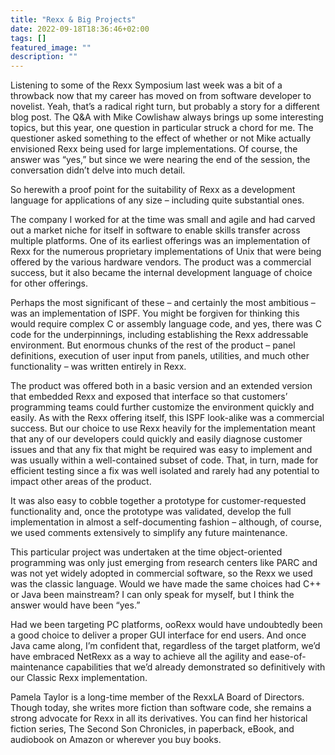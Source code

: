 ```yaml
---
title: "Rexx & Big Projects"
date: 2022-09-18T18:36:46+02:00
tags: []
featured_image: ""
description: ""
---
```

Listening to some of the Rexx Symposium last week was a bit of a throwback now that my career has moved on from software developer to novelist. Yeah, that’s a radical right turn, but probably a story for a different blog post.
The Q&A with Mike Cowlishaw always brings up some interesting topics, but this year, one question in particular struck a chord for me. The questioner asked something to the effect of whether or not Mike actually envisioned Rexx being used for large implementations. Of course, the answer was “yes,” but since we were nearing the end of the session, the conversation didn’t delve into much detail.

So herewith a proof point for the suitability of Rexx as a development language for applications of any size – including quite substantial ones. 

The company I worked for at the time was small and agile and had carved out a market niche for itself in software to enable skills transfer across multiple platforms. One of its earliest offerings was an implementation of Rexx for the numerous proprietary implementations of Unix that were being offered by the various hardware vendors. The product was a commercial success, but it also became the internal development language of choice for other offerings.

Perhaps the most significant of these – and certainly the most ambitious – was an implementation of ISPF.  You might be forgiven for thinking this would require complex C or assembly language code, and yes, there was C code for the underpinnings, including establishing the Rexx addressable environment. But enormous chunks of the rest of the product – panel definitions, execution of user input from panels, utilities, and much other functionality – was written entirely in Rexx.

The product was offered both in a basic version and an extended version that embedded Rexx and exposed that interface so that customers’ programming teams could further customize the environment quickly and easily. As with the Rexx offering itself, this ISPF look-alike was a commercial success. But our choice to use Rexx heavily for the implementation meant that any of our developers could quickly and easily diagnose customer issues and that any fix that might be required was easy to implement and was usually within a well-contained subset of code. That, in turn, made for efficient testing since a fix was well isolated and rarely had any potential to impact other areas of the product.

It was also easy to cobble together a prototype for customer-requested functionality and, once the prototype was validated, develop the full implementation in almost a self-documenting fashion – although, of course, we used comments extensively to simplify any future maintenance.

This particular project was undertaken at the time object-oriented programming was only just emerging from research centers like PARC and was not yet widely adopted in commercial software, so the Rexx we used was the classic language. Would we have made the same choices had C++ or Java been mainstream? I can only speak for myself, but I think the answer would have been “yes.”

Had we been targeting PC platforms, ooRexx would have undoubtedly been a good choice to deliver a proper GUI interface for end users. And once Java came along, I’m confident that, regardless of the target platform, we’d have embraced NetRexx as a way to achieve all the agility and ease-of-maintenance capabilities that we’d already demonstrated so definitively with our Classic Rexx implementation.

Pamela Taylor is a long-time member of the RexxLA Board of Directors. Though today, she writes more fiction than software code, she remains a strong advocate for Rexx in all its derivatives. You can find her historical fiction series, The Second Son Chronicles, in paperback, eBook, and audiobook on Amazon or wherever you buy books.